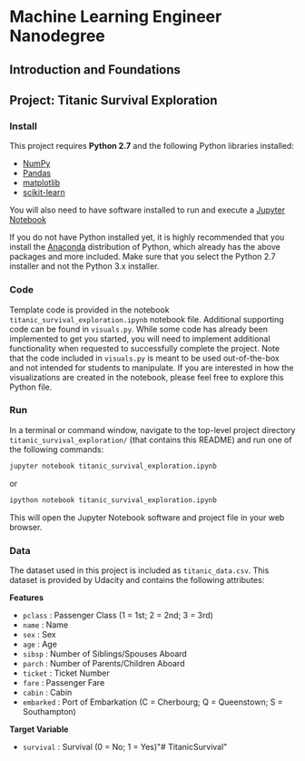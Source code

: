 # Machine Learning Engineer Nanodegree
## Introduction and Foundations
## Project: Titanic Survival Exploration

### Install

This project requires **Python 2.7** and the following Python libraries installed:

- [NumPy](http://www.numpy.org/)
- [Pandas](http://pandas.pydata.org)
- [matplotlib](http://matplotlib.org/)
- [scikit-learn](http://scikit-learn.org/stable/)

You will also need to have software installed to run and execute a [Jupyter Notebook](http://ipython.org/notebook.html)

If you do not have Python installed yet, it is highly recommended that you install the [Anaconda](http://continuum.io/downloads) distribution of Python, which already has the above packages and more included. Make sure that you select the Python 2.7 installer and not the Python 3.x installer.

### Code

Template code is provided in the notebook `titanic_survival_exploration.ipynb` notebook file. Additional supporting code can be found in `visuals.py`. While some code has already been implemented to get you started, you will need to implement additional functionality when requested to successfully complete the project. Note that the code included in `visuals.py` is meant to be used out-of-the-box and not intended for students to manipulate. If you are interested in how the visualizations are created in the notebook, please feel free to explore this Python file.

### Run

In a terminal or command window, navigate to the top-level project directory `titanic_survival_exploration/` (that contains this README) and run one of the following commands:

```bash
jupyter notebook titanic_survival_exploration.ipynb
```
or
```bash
ipython notebook titanic_survival_exploration.ipynb
```

This will open the Jupyter Notebook software and project file in your web browser.

### Data

The dataset used in this project is included as `titanic_data.csv`. This dataset is provided by Udacity and contains the following attributes:

**Features**
- `pclass` : Passenger Class (1 = 1st; 2 = 2nd; 3 = 3rd)
- `name` : Name
- `sex` : Sex
- `age` : Age
- `sibsp` : Number of Siblings/Spouses Aboard
- `parch` : Number of Parents/Children Aboard
- `ticket` : Ticket Number
- `fare` : Passenger Fare
- `cabin` : Cabin
- `embarked` : Port of Embarkation (C = Cherbourg; Q = Queenstown; S = Southampton)

**Target Variable**
- `survival` : Survival (0 = No; 1 = Yes)"# TitanicSurvival" 
